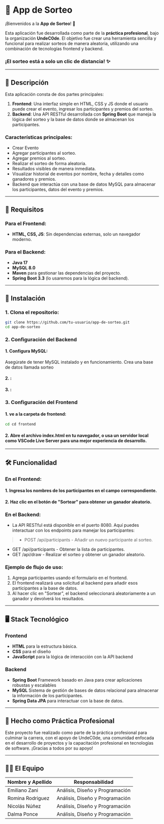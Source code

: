 <p align="center">
  <h1>🎉 App de Sorteo</h1>
</p>

¡Bienvenidos a la **App de Sorteo**! 🎲

Esta aplicación fue desarrollada como parte de la **práctica profesional**, bajo la organización **UndeC0de**. El objetivo fue crear una herramienta sencilla y funcional para realizar sorteos de manera aleatoria, utilizando una combinación de tecnologías frontend y backend.

### **¡El sorteo está a solo un clic de distancia!** ✨

---

## 📜 Descripción

Esta aplicación consta de dos partes principales:

1. **Frontend**: Una interfaz simple en HTML, CSS y JS donde el usuario puede crear el evento, ingresar los participantes y premios del sorteo.
2. **Backend**: Una API RESTful desarrollada con **Spring Boot** que maneja la lógica del sorteo y la base de datos donde se almacenan los participantes.

### Características principales:

- Crear Evento
- Agregar participantes al sorteo.
- Agregar premios al sorteo.
- Realizar el sorteo de forma aleatoria.
- Resultados visibles de manera inmediata.
- Visualizar historial de eventos por nombre, fecha y detalles como ganadores y premios.
- Backend que interactúa con una base de datos MySQL para almacenar los participantes, datos del evento y premios.

---

## 🔧 Requisitos

### Para el Frontend:

- **HTML, CSS, JS**: Sin dependencias externas, solo un navegador moderno.

### Para el Backend:

- **Java 17**
- **MySQL 8.0**
- **Maven** para gestionar las dependencias del proyecto.
- **Spring Boot 3.3** (lo usaremos para la lógica del backend).

---

## 🚀 Instalación

### 1. Clona el repositorio:

```bash
git clone https://github.com/tu-usuario/app-de-sorteo.git
cd app-de-sorteo
```

### 2. Configuración del Backend
####  1. Configura MySQL:

Asegúrate de tener MySQL instalado y en funcionamiento.
Crea una base de datos llamada sorteo

####  2. :

####  3. :

### 3. Configuración del Frontend
#### 1. ve a la carpeta de frontend:

```bash
cd cd frontend
```

#### 2. Abre el archivo index.html en tu navegador, o usa un servidor local como VSCode Live Server para una mejor experiencia de desarrollo.

---

## 🛠️ Funcionalidad

### En el Frontend:
#### 1. Ingresa los nombres de los participantes en el campo correspondiente.
#### 2. Haz clic en el botón de "Sortear" para obtener un ganador aleatorio.

### En el Backend:
- La API RESTful está disponible en el puerto 8080. Aquí puedes interactuar con los endpoints para manejar los participantes:
> - POST /api/participants - Añadir un nuevo participante al sorteo.
- GET /api/participants - Obtener la lista de participantes.
- GET /api/draw - Realizar el sorteo y obtener un ganador aleatorio.

### Ejemplo de flujo de uso:
1. Agrega participantes usando el formulario en el frontend.
2. El frontend realizará una solicitud al backend para añadir esos participantes a la base de datos.
3. Al hacer clic en "Sortear", el backend seleccionará aleatoriamente a un ganador y devolverá los resultados.

---

## 🖥️ Stack Tecnológico
### Frontend
- **HTML** para la estructura básica.
- **CSS** para el diseño
- **JavaScript** para la lógica de interacción con la API backend

### Backend
- **Spring Boot** Framework basado en Java para crear aplicaciones robustas y escalables
- **MySQL** Sistema de gestión de bases de datos relacional para almacenar la información de los participantes.
- **Spring Data JPA** para interactuar con la base de datos.

---

## 💼 Hecho como Práctica Profesional
Este proyecto fue realizado como parte de la práctica profesional para culminar la carrera, con el apoyo de UndeC0de, una comunidad enfocada en el desarrollo de proyectos y la capacitación profesional en tecnologías de software. ¡Gracias a todos por su apoyo!

---

## 👨‍💻 El Equipo
|  Nombre y Apellido  |  Responsabilidad     |
| -------------------  | :----------: |
| Emiliano Zani | Análisis, Diseño y Programación |
| Romina Rodriguez | Análisis, Diseño y Programación |
| Nicolás Núñez | Análisis, Diseño y Programación |
| Dalma Ponce | Análisis, Diseño y Programación |
